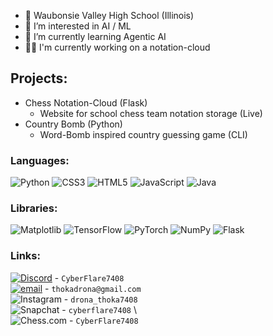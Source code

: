 - 🏫 Waubonsie Valley High School (Illinois)
- 👀 I’m interested in AI / ML
- 🌱 I’m currently learning Agentic AI
- 🧑‍💼 I'm currently working on a notation-cloud

## Projects:
  * Chess Notation-Cloud (Flask) 
      - Website for school chess team notation storage (Live) 
  * Country Bomb (Python)
       - Word-Bomb inspired country guessing game (CLI)

### Languages:
![Python](https://img.shields.io/badge/python-3670A0?style=for-the-badge&logo=python&logoColor=ffdd54) ![CSS3](https://img.shields.io/badge/css3-%231572B6.svg?style=for-the-badge&logo=css3&logoColor=white) ![HTML5](https://img.shields.io/badge/html5-%23E34F26.svg?style=for-the-badge&logo=html5&logoColor=white) ![JavaScript](https://img.shields.io/badge/javascript-%23323330.svg?style=for-the-badge&logo=javascript&logoColor=%23F7DF1E) ![Java](https://img.shields.io/badge/java-%23ED8B00.svg?style=for-the-badge&logo=openjdk&logoColor=white) 

### Libraries:
![Matplotlib](https://img.shields.io/badge/Matplotlib-%23ffffff.svg?style=for-the-badge&logo=Matplotlib&logoColor=black) ![TensorFlow](https://img.shields.io/badge/TensorFlow-%23FF6F00.svg?style=for-the-badge&logo=TensorFlow&logoColor=white) ![PyTorch](https://img.shields.io/badge/PyTorch-%23EE4C2C.svg?style=for-the-badge&logo=PyTorch&logoColor=white) ![NumPy](https://img.shields.io/badge/numpy-%23013243.svg?style=for-the-badge&logo=numpy&logoColor=white) ![Flask](https://img.shields.io/badge/flask-%23000.svg?style=for-the-badge&logo=flask&logoColor=white)
  
### Links:
[![Discord](https://img.shields.io/badge/Discord-%237289DA.svg?logo=discord&logoColor=white)]() - `CyberFlare7408` \
[![email](https://img.shields.io/badge/Email-D14836?logo=gmail&logoColor=white)](mailto:thokadrona@gmail.com) - `thokadrona@gmail.com` \
![Instagram](https://img.shields.io/badge/-Instagram-E4405F?style=flat&logo=instagram&logoColor=white) - `drona_thoka7408` \
![Snapchat](https://img.shields.io/badge/-Snapchat-FFFC00?style=flat&logo=snapchat&logoColor=000000) - `cyberflare7408` \  
![Chess.com](https://img.shields.io/badge/-Chess.com-6AA84F?style=flat&logo=chess.com&logoColor=white) - `CyberFlare7408`



